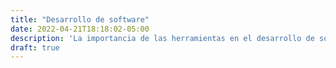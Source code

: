 ```yaml
---
title: "Desarrollo de software"
date: 2022-04-21T18:18:02-05:00
description: 'La importancia de las herramientas en el desarrollo de software.'
draft: true
---
```

